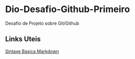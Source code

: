 # Dio-Desafio-Github-Primeiro
Desafio de Projeto sobre Git/Github
## Links Uteis
[Sintaxe Basica Markdown](https://www.markdownguide.ong/basic-syntax/)
